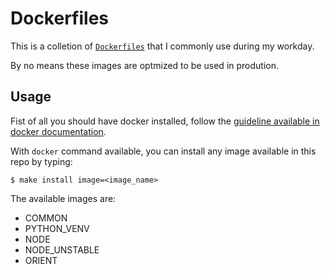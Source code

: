 # Dockerfiles

This is a colletion of [`Dockerfiles`][doc-dockerfile] that I commonly use
during my workday.

By no means these images are optmized to be used in prodution.

## Usage

Fist of all you should have docker installed, follow the [guideline available in
docker documentation][doc-install].

With `docker` command available, you can install any image available in this
repo by typing:

```shell
$ make install image=<image_name>
```

The available images are:

* COMMON
* PYTHON_VENV
* NODE
* NODE_UNSTABLE
* ORIENT

[doc-dockerfile]: http://docs.docker.io/en/latest/use/builder/
[doc-install]: http://docs.docker.io/en/latest/installation/
